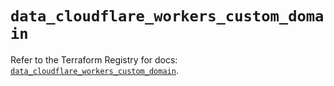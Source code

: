 # `data_cloudflare_workers_custom_domain`

Refer to the Terraform Registry for docs: [`data_cloudflare_workers_custom_domain`](https://registry.terraform.io/providers/cloudflare/cloudflare/5.3.0/docs/data-sources/workers_custom_domain).
